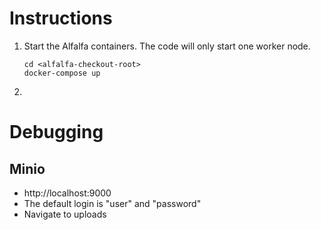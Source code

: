 # Instructions

1. Start the Alfalfa containers. The code will only start one worker node.

    ```
    cd <alfalfa-checkout-root>
    docker-compose up
    ```
1. 




# Debugging

## Minio

* http://localhost:9000
* The default login is "user" and "password"
* Navigate to uploads




